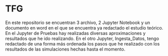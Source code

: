 # TFG
En este repositorio se encuentran 3 archivo, 2 Jupyter Notebook y un documento en word en el que se encuentra ya redactado el estudio teórico.
En el Jupyter de Pruebas hay realizadas diversas aproximaciones y resultados que he ido realizando.
En el otro  Jupyter,  Ingesta_Datos, tengo redactado de una forma más ordenada los pasos que he realizado con los resultados de las simulaciones hechas hasta el momento.
